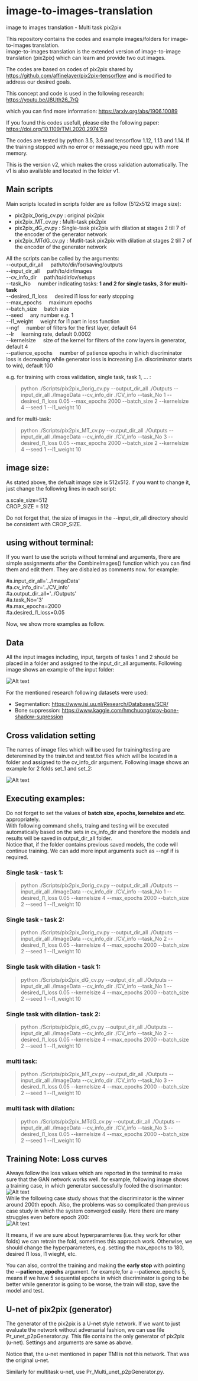 # image-to-images-translation
image to images translation - Multi task pix2pix

This repository contains the codes and example images/folders for image-to-images translation. <br>
image-to-images translation is the extended version of image-to-image translation (pix2pix) which can learn and provide two out images. <br>

The codes are based on codes of pix2pix shared by https://github.com/affinelayer/pix2pix-tensorflow and is modified to address our desired goals.

This concept and code is used in the following research:<br>
https://youtu.be/J8Uth26_7rQ <br>


which you can find more information:
https://arxiv.org/abs/1906.10089

If you found this codes usefull, please cite the following paper:
https://doi.org/10.1109/TMI.2020.2974159

The codes are tested by python 3.5, 3.6 and tensorflow 1.12, 1.13 and 1.14. 
If the training stopped with no error or message,you need gpu with more memory.

This is the version v2, which makes the cross validation automatically. The v1 is also available and located in the folder v1.

## Main scripts
Main scripts located in scripts folder are as follow (512x512 image size):

- pix2pix_0orig_cv.py : original pix2pix 
- pix2pix_MT_cv.py : Multi-task pix2pix 
- pix2pix_dG_cv.py : Single-task pix2pix with dilation at stages 2 till 7 of the encoder of the generator network
- pix2pix_MTdG_cv.py : Mutlit-task pix2pix with dilation at stages 2 till 7 of the encoder of the generator network

All the scripts can be called by the arguments: <br>
--output_dir_all    &nbsp;  &nbsp;      path/to/dir/for/saving/outputs  <br>
--input_dir_all   &nbsp; &nbsp;  path/to/dir/images  <br>
--cv_info_dir &nbsp; &nbsp; path/to/dir/cv/setups  <br>
--task_No     &nbsp;  &nbsp; number indicating tasks: **1 and 2 for single tasks**, **3 for multi-task** <br>
--desired_l1_loss &nbsp;  &nbsp; desired l1 loss for early stopping <br>
--max_epochs  &nbsp; &nbsp;  maximum epochs  <br>
--batch_size  &nbsp; &nbsp; batch size <br>
--seed   &nbsp; &nbsp;   any number e.g. 1 <br>
--l1_weight  &nbsp; &nbsp;  weight for l1 part in loss function <br>
--ngf  &nbsp; &nbsp;  number of filters for the first layer, default 64 <br>
--lr   &nbsp; &nbsp;  learning rate, default 0.0002 <br>
--kernelsize   &nbsp; &nbsp;  size of the kernel for filters of the conv layers in generator, default 4 <br>
--patience_epochs &nbsp; &nbsp;  number of patience epochs in which discriminator loss is decreasing while generator loss is increasing (i.e. discriminator starts to win), default 100 <br> 

e.g. 
for training with cross validation, single task, task 1, ... : <br>
> python ./Scripts/pix2pix_0orig_cv.py  --output_dir_all ./Outputs  --input_dir_all ./ImageData --cv_info_dir ./CV_info --task_No 1 --desired_l1_loss 0.05 --max_epochs 2000 --batch_size 2 --kernelsize 4 --seed 1 --l1_weight 10  

and for multi-task: <br>
> python ./Scripts/pix2pix_MT_cv.py  --output_dir_all ./Outputs  --input_dir_all ./ImageData --cv_info_dir ./CV_info --task_No 3 --desired_l1_loss 0.05 --max_epochs 2000 --batch_size 2 --kernelsize 4 --seed 1 --l1_weight 10 


## image size:
As stated above, the defualt image size is 512x512. if you want to change it, just change the following lines in each script:

a.scale_size=512 <br>
CROP_SIZE = 512

Do not forget that, the size of images in the --input_dir_all directory should be consistent with CROP_SIZE. 

## using without terminal:

If you want to use the scripts without terminal and arguments, there are simple assignments after the CombineImages() function which you can find them and edit them. They are disbaled as comments now. for example: <br>

#a.input_dir_all='../ImageData' <br>
#a.cv_info_dir='../CV_info' <br>
#a.output_dir_all='../Outputs' <br>
#a.task_No='3' <br>
#a.max_epochs=2000 <br>
#a.desired_l1_loss=0.05 <br>

Now, we show more examples as follow.

## Data

All the input images including, input, targets of tasks 1 and 2 should be placed in a folder and assigned to the input_dir_all arguments. Following image shows an example of the input folder:

![Alt text](./readme.jpg?raw=true "Title") <br>

For the mentioned research following datasets were used:
- Segmentation: https://www.isi.uu.nl/Research/Databases/SCR/
- Bone suppression: https://www.kaggle.com/hmchuong/xray-bone-shadow-supression


## Cross validation setting

The names of image files which will be used for training/testing are deteremined by the train.txt and test.txt files which will be located in a folder and assigned to the cv_info_dir argument. Following image shows an example for 2 folds set_1 and set_2:

![Alt text](./readme_2.jpg?raw=true "Title") <br>

## Executing examples:

Do not forget to set the values of **batch size, epochs, kernelsize and etc**. appropriately.<br>
With following command shells, traing and testing will be executed automatically based on the sets in cv_info_dir and therefore the models and results will be saved in output_dir_all folder.<br>
Notice that, if the folder contains previous saved models, the code will continue training. 
We can add more input arguments such as --ngf if is required.

### Single task - task 1:
> python ./Scripts/pix2pix_0orig_cv.py  --output_dir_all ./Outputs  --input_dir_all ./ImageData --cv_info_dir ./CV_info --task_No 1 --desired_l1_loss 0.05 --kernelsize 4 --max_epochs 2000 --batch_size 2 --seed 1 --l1_weight 10 
### Single task - task 2:
> python ./Scripts/pix2pix_0orig_cv.py  --output_dir_all ./Outputs  --input_dir_all ./ImageData --cv_info_dir ./CV_info --task_No 2 --desired_l1_loss 0.05 --kernelsize 4 --max_epochs 2000 --batch_size 2 --seed 1 --l1_weight 10 
### Single task with dilation - task 1:
> python ./Scripts/pix2pix_dG_cv.py  --output_dir_all ./Outputs  --input_dir_all ./ImageData --cv_info_dir ./CV_info --task_No 1 --desired_l1_loss 0.05 --kernelsize 4 --max_epochs 2000 --batch_size 2 --seed 1 --l1_weight 10 
### Single task with dilation- task 2:
> python ./Scripts/pix2pix_dG_cv.py  --output_dir_all ./Outputs  --input_dir_all ./ImageData --cv_info_dir ./CV_info --task_No 2 --desired_l1_loss 0.05 --kernelsize 4 --max_epochs 2000 --batch_size 2 --seed 1 --l1_weight 10 
### multi task:
> python ./Scripts/pix2pix_MT_cv.py  --output_dir_all ./Outputs  --input_dir_all ./ImageData --cv_info_dir ./CV_info --task_No 3 --desired_l1_loss 0.05 --kernelsize 4 --max_epochs 2000 --batch_size 2 --seed 1 --l1_weight 10 
### multi task with dilation:
> python ./Scripts/pix2pix_MTdG_cv.py  --output_dir_all ./Outputs  --input_dir_all ./ImageData --cv_info_dir ./CV_info --task_No 3 --desired_l1_loss 0.05 --kernelsize 4 --max_epochs 2000 --batch_size 2 --seed 1 --l1_weight 10 


## Training Note: Loss curves

Always follow the loss values which are reported in the terminal to make sure that the GAN network works well.
for example, following image shows a training case, in which generator successfully fooled the discrimantor:<br>
![Alt text](./Scripts/Converged.png?raw=true "Title") <br>
While the following case study shows that the discriminator is the winner around 200th epoch. Also, the problems was so complicated than previous case study in which the system converged easily. Here there are many struggles even before epoch 200:<br>
![Alt text](./Scripts/Misconverged.png?raw=true "Title") <br>

It means, if we are sure about hyperparamteres (i.e. they work for other folds) we can retrain the fold, sometimes this approach work. Otherwise, we should change the hyperparameters, e.g. setting the max_epochs to 180, desired l1 loss, l1 wieght, etc. 

You can also, control the training and making the **early stop** with pointing the **--patience_epochs** argument. for example,for a --patience_epochs 5, means if we have 5 sequential epochs in which discriminator is going to be better while generator is going to be worse, the train will stop, save the model and test.  


## U-net of pix2pix (generator)
 	
The generator of the pix2pix is a U-net style network. If we want to just evaluate the network without adversarial fashion, we can use file Pr_unet_p2pGenerator.py. This file contains the only generator of pix2pix (u-net). Settings and arguments are same as above. 

Notice that, the u-net mentioned in paper TMI is not this network. That was the original u-net.

Similarly for multitask u-net, use Pr_Multi_unet_p2pGenerator.py. 
